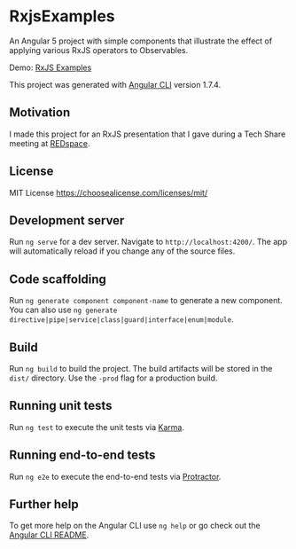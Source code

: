 # RxjsExamples
An Angular 5 project with simple components that illustrate the effect of applying various RxJS operators to Observables.

Demo: [RxJS Examples][2]

This project was generated with [Angular CLI](https://github.com/angular/angular-cli) version 1.7.4.

## Motivation
I made this project for an RxJS presentation that I gave during a Tech Share meeting at [REDspace][1].

## License
MIT License
https://choosealicense.com/licenses/mit/

## Development server

Run `ng serve` for a dev server. Navigate to `http://localhost:4200/`. The app will automatically reload if you change any of the source files.

## Code scaffolding

Run `ng generate component component-name` to generate a new component. You can also use `ng generate directive|pipe|service|class|guard|interface|enum|module`.

## Build

Run `ng build` to build the project. The build artifacts will be stored in the `dist/` directory. Use the `-prod` flag for a production build.

## Running unit tests

Run `ng test` to execute the unit tests via [Karma](https://karma-runner.github.io).

## Running end-to-end tests

Run `ng e2e` to execute the end-to-end tests via [Protractor](http://www.protractortest.org/).

## Further help

To get more help on the Angular CLI use `ng help` or go check out the [Angular CLI README](https://github.com/angular/angular-cli/blob/master/README.md).

[1]: https://www.redspace.com/
[2]: https://watkinst.github.io/rxjs-examples/
